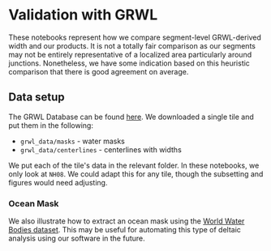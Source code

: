 # Validation with GRWL

These notebooks represent how we compare segment-level GRWL-derived width and our products. It is not a totally fair comparison as our segments may not be entirely representative of a localized area particularly around junctions. Nonetheless, we have some indication based on this heuristic comparison that there is good agreement on average.

## Data setup

The GRWL Database can be found [here](https://zenodo.org/record/1297434#.XuUTI2pKgUE). We downloaded a single tile and put them in the following:

+ `grwl_data/masks` - water masks 
+ `grwl_data/centerlines` - centerlines with widths

We put each of the tile's data in the relevant folder. In these notebooks, we only look at `NH08`. We could adapt this for any tile, though the subsetting and figures would need adjusting.

### Ocean Mask

We also illustrate how to extract an ocean mask using the [World Water Bodies dataset](https://apps.gis.ucla.edu/geodata/dataset/world_water_bodies/resource/a6b40af0-84cb-40ce-b1c5-b024527a6943). This may be useful for automating this type of deltaic analysis using our software in the future.
	

